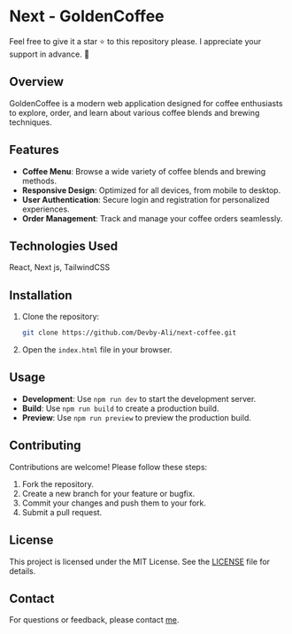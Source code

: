 # Next - GoldenCoffee

Feel free to give it a star ⭐ to this repository please. I appreciate your support in advance. 💙

## Overview

GoldenCoffee is a modern web application designed for coffee enthusiasts to explore, order, and learn about various coffee blends and brewing techniques.

## Features

- **Coffee Menu**: Browse a wide variety of coffee blends and brewing methods.
- **Responsive Design**: Optimized for all devices, from mobile to desktop.
- **User Authentication**: Secure login and registration for personalized experiences.
- **Order Management**: Track and manage your coffee orders seamlessly.

## Technologies Used

  React, Next js, TailwindCSS

## Installation

1. Clone the repository:
   ```bash
   git clone https://github.com/Devby-Ali/next-coffee.git
   ```
2. Open the `index.html` file in your browser.

## Usage

- **Development**: Use `npm run dev` to start the development server.
- **Build**: Use `npm run build` to create a production build.
- **Preview**: Use `npm run preview` to preview the production build.

## Contributing

Contributions are welcome! Please follow these steps:

1. Fork the repository.
2. Create a new branch for your feature or bugfix.
3. Commit your changes and push them to your fork.
4. Submit a pull request.

## License

This project is licensed under the MIT License. See the [LICENSE](LICENSE) file for details.

## Contact

For questions or feedback, please contact [me](mailto:ali81fordev@gmail.com).
